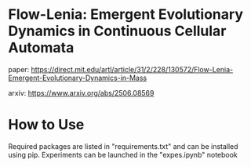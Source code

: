 # Flow-Lenia: Emergent Evolutionary Dynamics in Continuous Cellular Automata

paper: https://direct.mit.edu/artl/article/31/2/228/130572/Flow-Lenia-Emergent-Evolutionary-Dynamics-in-Mass

arxiv: https://www.arxiv.org/abs/2506.08569

# How to Use

Required packages are listed in "requirements.txt" and can be installed using pip.
Experiments can be launched in the "expes.ipynb" notebook


